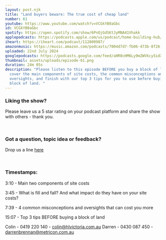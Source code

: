 ```yaml
---
layout: post.njk
title: "Land buyers beware: The true cost of cheap land"
number: 61
youtube: https://www.youtube.com/watch?v=VCGkYB0aGbc
id: VCGkYB0aGbc
spotify: https://open.spotify.com/show/6PnOjGdSKtJyMNA41Vhakk
applepodcasts: https://podcasts.apple.com/us/podcast/home-building-hub/id1681936589
iheart: https://iheart.com/podcast/112809987/
amazonmusic: https://music.amazon.com/podcasts/7004d7d7-fb06-473b-8f26-8ce9992cac11
uploaded: 22nd July 2024
googlepodcasts: https://podcasts.google.com/feed/aHR0cHM6Ly9mZWVkcy5idXp6c3Byb3V0LmNvbS8yMTM5MTU1LnJzcw==
thumbnail: assets/uploads/episode-61.png
duration: 24m 05s
description: "Please listen to this episode BEFORE you buy a block of land. We
  cover the main components of site costs, the common misconceptions and
  oversights, and finish with our top 3 tips for you to use before buying a
  block of land. "
---
```

### Liking the show?

Please leave us a 5 star rating on your podcast platform and share the show with others - thank you.

<br>

### Got a question, topic idea or feedback?

Drop us a line <a href="/contact" id="contact-us" target="_blank">here</a>

<br>

### Timestamps:

3:10 - Main two components of site costs 

3:45 - What is fill and fall? And what impact do they have on your site costs? 

7:39 - 4 common misconceptions and oversights that can cost you more 

15:07 - Top 3 tips BEFORE buying a block of land

Colin - 0419 220 140 - colin@hlvictoria.com.au
Darren - 0430 087 450 - darrenbrennan@metricon.com.au